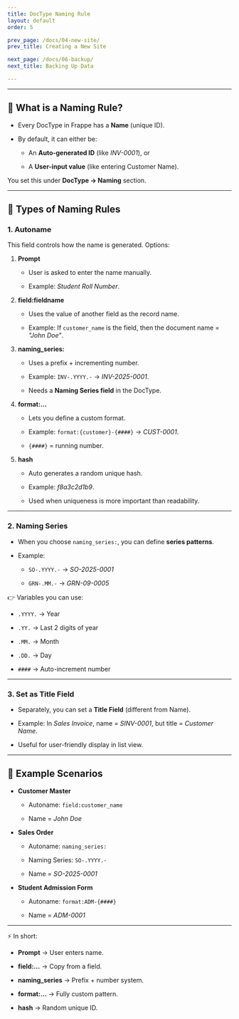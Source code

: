 ```yaml
---
title: DocType Naming Rule
layout: default
order: 5

prev_page: /docs/04-new-site/
prev_title: Creating a New Site

next_page: /docs/06-backup/
next_title: Backing Up Data

---
```





----------

## 🔹 What is a Naming Rule?

-   Every DocType in Frappe has a **Name** (unique ID).

-   By default, it can either be:

    -   An **Auto-generated ID** (like _INV-0001_), or

    -   A **User-input value** (like entering Customer Name).


You set this under **DocType → Naming** section.

----------

## 🔹 Types of Naming Rules

### 1. **Autoname**

This field controls how the name is generated. Options:

1.  **Prompt**

    -   User is asked to enter the name manually.

    -   Example: _Student Roll Number_.

2.  **field:fieldname**

    -   Uses the value of another field as the record name.

    -   Example: If `customer_name` is the field, then the document name = _"John Doe"_.

3.  **naming_series:**

    -   Uses a prefix + incrementing number.

    -   Example: `INV-.YYYY.-` → _INV-2025-0001_.

    -   Needs a **Naming Series field** in the DocType.

4.  **format:…**

    -   Lets you define a custom format.

    -   Example: `format:{customer}-{####}` → _CUST-0001_.

    -   `{####}` = running number.

5.  **hash**

    -   Auto generates a random unique hash.

    -   Example: _f8a3c2d1b9_.

    -   Used when uniqueness is more important than readability.


----------

### 2. **Naming Series**

-   When you choose `naming_series:`, you can define **series patterns**.

-   Example:

    -   `SO-.YYYY.-` → _SO-2025-0001_

    -   `GRN-.MM.-` → _GRN-09-0005_


👉 Variables you can use:

-   `.YYYY.` → Year

-   `.YY.` → Last 2 digits of year

-   `.MM.` → Month

-   `.DD.` → Day

-   `####` → Auto-increment number


----------

### 3. **Set as Title Field**

-   Separately, you can set a **Title Field** (different from Name).

-   Example: In _Sales Invoice_, name = _SINV-0001_, but title = _Customer Name_.

-   Useful for user-friendly display in list view.


----------

## 🔹 Example Scenarios

-   **Customer Master**

    -   Autoname: `field:customer_name`

    -   Name = _John Doe_

-   **Sales Order**

    -   Autoname: `naming_series:`

    -   Naming Series: `SO-.YYYY.-`

    -   Name = _SO-2025-0001_

-   **Student Admission Form**

    -   Autoname: `format:ADM-{####}`

    -   Name = _ADM-0001_


----------

⚡ In short:

-   **Prompt** → User enters name.

-   **field:…** → Copy from a field.

-   **naming_series** → Prefix + number system.

-   **format:…** → Fully custom pattern.

-   **hash** → Random unique ID.

